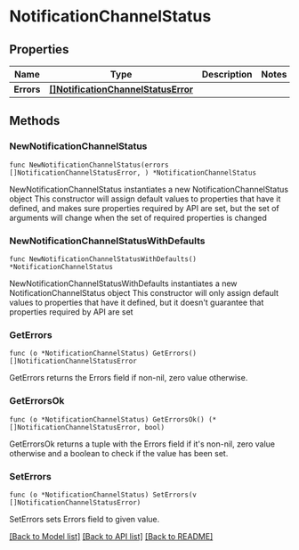 # NotificationChannelStatus

## Properties

Name | Type | Description | Notes
------------ | ------------- | ------------- | -------------
**Errors** | [**[]NotificationChannelStatusError**](NotificationChannelStatusError.md) |  | 

## Methods

### NewNotificationChannelStatus

`func NewNotificationChannelStatus(errors []NotificationChannelStatusError, ) *NotificationChannelStatus`

NewNotificationChannelStatus instantiates a new NotificationChannelStatus object
This constructor will assign default values to properties that have it defined,
and makes sure properties required by API are set, but the set of arguments
will change when the set of required properties is changed

### NewNotificationChannelStatusWithDefaults

`func NewNotificationChannelStatusWithDefaults() *NotificationChannelStatus`

NewNotificationChannelStatusWithDefaults instantiates a new NotificationChannelStatus object
This constructor will only assign default values to properties that have it defined,
but it doesn't guarantee that properties required by API are set

### GetErrors

`func (o *NotificationChannelStatus) GetErrors() []NotificationChannelStatusError`

GetErrors returns the Errors field if non-nil, zero value otherwise.

### GetErrorsOk

`func (o *NotificationChannelStatus) GetErrorsOk() (*[]NotificationChannelStatusError, bool)`

GetErrorsOk returns a tuple with the Errors field if it's non-nil, zero value otherwise
and a boolean to check if the value has been set.

### SetErrors

`func (o *NotificationChannelStatus) SetErrors(v []NotificationChannelStatusError)`

SetErrors sets Errors field to given value.



[[Back to Model list]](../README.md#documentation-for-models) [[Back to API list]](../README.md#documentation-for-api-endpoints) [[Back to README]](../README.md)


